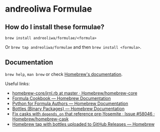 # andreoliwa Formulae

## How do I install these formulae?

`brew install andreoliwa/formulae/<formula>`

Or `brew tap andreoliwa/formulae` and then `brew install <formula>`.

## Documentation

`brew help`, `man brew` or check [Homebrew's documentation](https://docs.brew.sh).

Useful links:

- [homebrew-core/jrnl.rb at master · Homebrew/homebrew-core](https://github.com/Homebrew/homebrew-core/blob/master/Formula/jrnl.rb)
- [Formula Cookbook — Homebrew Documentation](https://docs.brew.sh/Formula-Cookbook)
- [Python for Formula Authors — Homebrew Documentation](https://docs.brew.sh/Python-for-Formula-Authors)
- [Bottles (Binary Packages) — Homebrew Documentation](https://docs.brew.sh/Bottles)
- [Fix casks with `depends_on` that reference pre-Yosemite · Issue #58046 · Homebrew/homebrew-cask](https://github.com/Homebrew/homebrew-cask/issues/58046)
- [Homebrew tap with bottles uploaded to GitHub Releases — Homebrew](https://brew.sh/2020/11/18/homebrew-tap-with-bottles-uploaded-to-github-releases/)
